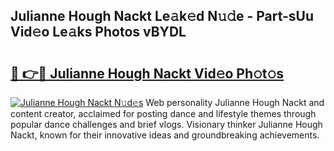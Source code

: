 ## Julianne Hough Nackt Le𝚊k𝚎d N𝚞𝚍e - Part-sUu Vid𝚎o Le𝚊ks Photos vBYDL

# <h2><a href="http://fb6w6l.evod.top/?m=Julianne+Hough+Nackt">🔗 👉🔴 Julianne Hough Nackt Vid𝚎o Ph𝚘t𝚘s</a></h2>

[![Julianne Hough Nackt N𝚞d𝚎s](https://i.imgur.com/8V9OHl7.gif)](http://fb6w6l.evod.top/?m=Julianne+Hough+Nackt)
Web personality Julianne Hough Nackt and content creator, acclaimed for posting dance and lifestyle themes through popular dance challenges and brief vlogs. Visionary thinker Julianne Hough Nackt, known for their innovative ideas and groundbreaking achievements. 
